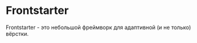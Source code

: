 Frontstarter
============

Frontstarter - это небольшой фреймворк для адаптивной (и не только) вёрстки.